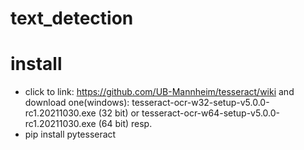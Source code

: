 # text_detection

# install 
- click to link: https://github.com/UB-Mannheim/tesseract/wiki and download one(windows):
tesseract-ocr-w32-setup-v5.0.0-rc1.20211030.exe (32 bit) or
tesseract-ocr-w64-setup-v5.0.0-rc1.20211030.exe (64 bit) resp.
- pip install pytesseract
